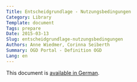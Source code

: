 ```yaml
---
Title: Entscheidgrundlage - Nutzungsbedingungen
Category: Library
Template: document
Tags: prepare
Date: 2015-03-13
Slug: entscheidgrundlage-nutzungsbedingungen
Authors: Anne Wiedmer, Corinna Seiberth
Summary: OGD Portal - Definition OGD
Lang: en
---
```


This document is [available in German](/de/library/entscheidgrundlage-nutzungsbedingungen).
